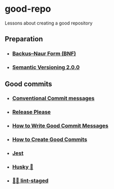 # good-repo
Lessons about creating a good repository
## Preparation
* ### [Backus–Naur Form (BNF)](./docs/bnf)
* ### [Semantic Versioning 2.0.0](./docs/semver)
## Good commits
* ### [Conventional Commit messages](./docs/conventional-commits)
* ### [Release Please](./docs/release-please)
* ### [How to Write Good Commit Messages](./docs/good-commits.md#how-to-write-good-commit-messages)
* ### [How to Create Good Commits](./docs/good-commits.md#how-to-create-good-commits)
* ### [Jest](./docs/jest)
* ### [Husky 🐶](./docs/husky)
* ### [🚫💩 lint-staged](./docs/lint-staged.md)
